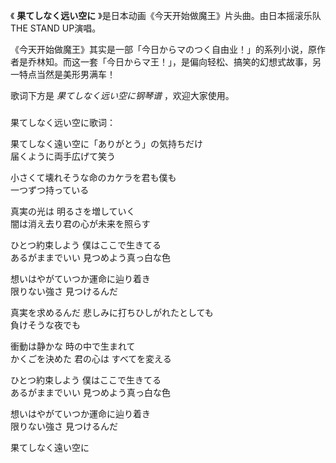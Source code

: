 

《 **果てしなく远い空に** 》是日本动画《今天开始做魔王》片头曲。由日本摇滚乐队THE STAND UP演唱。

《今天开始做魔王》其实是一部「今日からマのつく自由业！」的系列小说，原作者是乔林知。而这一套「今日からマ王！」，是偏向轻松、搞笑的幻想式故事，另一特点当然是美形男满车！

歌词下方是 _果てしなく远い空に钢琴谱_ ，欢迎大家使用。

###  
果てしなく远い空に歌词：

果てしなく遠い空に「ありがとう」の気持ちだけ  
届くように両手広げて笑う

小さくて壊れそうな命のカケラを君も僕も  
一つずつ持っている

真実の光は 明るさを増していく  
闇は消え去り君の心が未来を照らす

ひとつ約束しよう 僕はここで生きてる  
あるがままでいい 見つめよう真っ白な色

想いはやがていつか運命に辿り着き  
限りない強さ 見つけるんだ

真実を求めるんだ 悲しみに打ちひしがれたとしても  
負けそうな夜でも

衝動は静かな 時の中で生まれて  
かくごを決めた 君の心は すべてを変える

ひとつ約束しよう 僕はここで生きてる  
あるがままでいい 見つめよう真っ白な色

想いはやがていつか運命に辿り着き  
限りない強さ 見つけるんだ

果てしなく遠い空に

